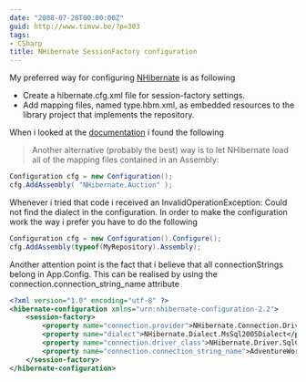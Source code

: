```yaml
---
date: "2008-07-28T00:00:00Z"
guid: http://www.timvw.be/?p=303
tags:
- CSharp
title: NHibernate SessionFactory configuration
---
```

My preferred way for configuring [NHibernate](http://www.nhibernate.org) is as following

* Create a hibernate.cfg.xml file for session-factory settings.
* Add mapping files, named type.hbm.xml, as embedded resources to the library project that implements the repository.

When i looked at the [documentation](http://www.hibernate.org/hib_docs/nhibernate/1.2/reference/en/html_single/#configuration-programmatic) i found the following

> Another alternative (probably the best) way is to let NHibernate load all of the mapping files contained in an Assembly:

```csharp
Configuration cfg = new Configuration(); 
cfg.AddAssembly( "NHibernate.Auction" );
``` 

Whenever i tried that code i received an InvalidOperationException: Could not find the dialect in the configuration. In order to make the configuration work the way i prefer you have to do the following

```csharp
Configuration cfg = new Configuration().Configure();
cfg.AddAssembly(typeof(MyRepository).Assembly);
```

Another attention point is the fact that i believe that all connectionStrings belong in App.Config. This can be realised by using the connection.connection_string_name attribute

```xml
<?xml version="1.0" encoding="utf-8" ?>
<hibernate-configuration xmlns="urn:nhibernate-configuration-2.2">
	<session-factory> 
		<property name="connection.provider">NHibernate.Connection.DriverConnectionProvider</property>
		<property name="dialect">NHibernate.Dialect.MsSql2005Dialect</property> 
		<property name="connection.driver_class">NHibernate.Driver.SqlClientDriver</property> 
		<property name="connection.connection_string_name">AdventureWorks</property> 
	</session-factory>
</hibernate-configuration>
```
